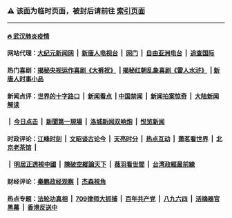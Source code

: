 ### ⚠️ 该面为临时页面，被封后请前往 [索引页面](../link4.md)

---

#### [🔥 武汉肺炎疫情](http://165.227.62.151:10000/videos/corona/)

#### 网站代理：[大纪元新闻网](http://165.227.62.151:10080/gb/) &nbsp;|&nbsp; [新唐人电视台](http://165.227.62.151:8808/gb/) &nbsp;|&nbsp; [网门](http://165.227.62.151:11000/) &nbsp;|&nbsp; [自由亚洲电台](http://165.227.62.151:9800/mandarin/) &nbsp;|&nbsp; [追查国际](http://165.227.62.151:10010/)

#### 热门喜剧：[揭秘央视运作喜剧《大裤衩》](http://165.227.62.151:10000/videos/res/big-shorts/) &nbsp;|&nbsp;[揭秘红朝乱象喜剧《雷人水浒》](http://165.227.62.151:10000/videos/res/OutlawsOfMarsh/) &nbsp;|&nbsp;[新唐人时事小品](http://165.227.62.151:10000/videos/res/comedy/)

#### 新闻点评：[世界的十字路口](http://165.227.62.151/tanghao/) &nbsp;|&nbsp; [新闻看点](http://165.227.62.151/news-insight/) &nbsp;|&nbsp;[中国禁闻](http://165.227.62.151/ntdtv-news/) &nbsp;|&nbsp; [新闻拍案惊奇](http://165.227.62.151/dayu/) &nbsp;|&nbsp; [大陆新闻解读](http://165.227.62.151/ntdtv-comedy/)
####   &nbsp;|&nbsp;  [今日点击](http://165.227.62.151/news-click/)  &nbsp;|&nbsp; [新聞第一現場](http://165.227.62.151/primary-scene/) &nbsp;|&nbsp; [洛城新闻双响炮](http://165.227.62.151/la-news/) &nbsp;|&nbsp; [悦览新闻](http://165.227.62.151/dingyue/)

#### 时政评论：[江峰时刻](http://165.227.62.151/today-in-history/) &nbsp;|&nbsp; [文昭谈古论今](http://165.227.62.151/wenzhao/) &nbsp;|&nbsp; [天亮时分](http://165.227.62.151/tianliang/) &nbsp;|&nbsp; [热点互动](http://165.227.62.151/ntdtv-rdhd/) &nbsp;|&nbsp; [萧茗看世界](http://165.227.62.151/simonegao/) &nbsp;|&nbsp; [北京老茶馆](http://165.227.62.151/teahouse/)  &nbsp;|&nbsp;  
####   &nbsp;|&nbsp;  [明居正透視中國](http://165.227.62.151/decoding-china/)  &nbsp;|&nbsp; [陳破空縱論天下](http://165.227.62.151/pokong/)  &nbsp;|&nbsp; [薇羽看世間](http://165.227.62.151/weiyu/)  &nbsp;|&nbsp; [台湾政經最前線](http://165.227.62.151/taiwan/)   

#### 财经评论：[秦鹏政经观察](http://165.227.62.151/qinpeng/) &nbsp;|&nbsp; [杰森視角 ](http://165.227.62.151/jason/)

#### 热点专题：[法轮功真相](http://165.227.62.151:10000/videos/truth.html) &nbsp;|&nbsp; [709律师大抓捕](http://165.227.62.151:10000/videos/709/) &nbsp;|&nbsp; [百年共产党](http://165.227.62.151:10000/videos/ccp.html) &nbsp;|&nbsp; [八九六四](http://165.227.62.151:10000/videos/88/)  &nbsp;|&nbsp; [活摘器官黑幕](http://165.227.62.151:10000/videos/res/Organs/)  &nbsp;|&nbsp; [香港反送中](http://165.227.62.151:10000/videos/res/hk/) 

<img src='http://gfw-breaker.win/link4.md' width='0px' height='0px'/>

